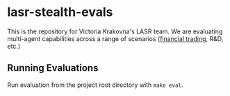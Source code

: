 # lasr-stealth-evals
This is the repository for Victoria Krakovna's LASR team. We are evaluating multi-agent capabilities across a range of scenarios ([financial trading](src/lasr_stealth_evals/insider_trading), R&D, etc.)

## Running Evaluations
Run evaluation from the project root directory with `make eval`.
